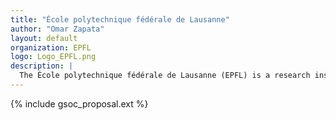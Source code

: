 ```yaml
---
title: "École polytechnique fédérale de Lausanne"
author: "Omar Zapata"
layout: default
organization: EPFL
logo: Logo_EPFL.png
description: |
  The École polytechnique fédérale de Lausanne (EPFL) is a research institute and university in Lausanne, Switzerland, that specializes in natural sciences and engineering.
---
```


{% include gsoc_proposal.ext %}
